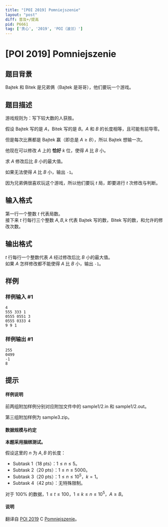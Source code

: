 ```yaml
---
title: "[POI 2019] Pomniejszenie"
layout: "post"
diff: 普及+/提高
pid: P6661
tag: ['贪心', '2019', 'POI（波兰）']
---
```

# [POI 2019] Pomniejszenie
## 题目背景

Bajtek 和 Bitek 是兄弟俩（Bajtek 是哥哥），他们要玩一个游戏。
## 题目描述

游戏规则为：写下较大数的人获胜。

假设 Bajtek 写的是 $A$，Bitek 写的是 $B$。$A$ 和 $B$ 的长度相等，且可能有前导零。

但是每次比赛都是 Bajtek 赢（即总是 $A \ge B$），所以 Bajtek 想输一次。

他现在可以修改 $A$ 上的 **恰好** $k$ 位，使得 $A$ 比 $B$ 小。

求 $A$ 修改后比 $B$ 小的最大值。

如果无法使得 $A$ 比 $B$ 小，输出 `-1`。

因为兄弟俩很喜欢玩这个游戏，所以他们要玩 $t$ 局，即要进行 $t$ 次修改与判断。
## 输入格式

第一行一个整数 $t$ 代表局数。    
接下来 $t$ 行每行三个整数 $A,B,k$ 代表 Bajtek 写的数，Bitek 写的数，和允许的修改次数。
## 输出格式

$t$ 行每行一个整数代表 $A$ 经过修改后比 $B$ 小的最大值。    
如果 $A$ 怎样修改都不能使得 $A$ 比 $B$ 小，输出 `-1`。
## 样例

### 样例输入 #1
```
4
555 333 1
0555 0551 3
0555 0333 4
9 9 1
```
### 样例输出 #1
```
255
0499
-1
8
```
## 提示

#### 样例说明

前两组附加样例分别对应附加文件中的 sample1/2.in 和 sample1/2.out。

第三组附加样例为 sample3.zip。

#### 数据规模与约定

**本题采用捆绑测试。**

假设这里的 $n$ 为 $A,B$ 的长度：

- Subtask 1（18 pts）：$1 \le n \le 5$。
- Subtask 2（20 pts）：$1 \le n \le 5000$。
- Subtask 3（20 pts）：$1 \le n \le 10^5$，$k=1$。
- Subtask 4（42 pts）：无特殊限制。

对于 $100\%$ 的数据，$1 \le t \le 100$，$1 \le k \le n \le 10^5$，$A \ge B$。

#### 说明

翻译自 [POI 2019](https://sio2.mimuw.edu.pl/c/oi27-1/dashboard/) C [Pomniejszenie](https://sio2.mimuw.edu.pl/c/oi27-1/p/pom/)。
